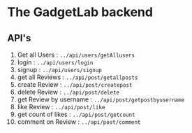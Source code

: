 # The GadgetLab backend

## API's

1. Get all Users : `../api/users/getAllusers`
2. login : `../api/users/login`
3. signup : `../api/users/signup`
4. get all Reviews : `../api/post/getallposts`
5. create Review : `../api/post/createpost`
6. delete Review : `../api/post/delete`
7. get Review by username : `../api/post/getpostbyusername`
8. like Review : `../api/post/like`
9. get count of likes : `../api/post/getcount`
10. comment on Review : `../api/post/comment`
